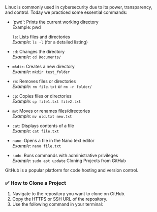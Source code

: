 Linux is commonly used in cybersecurity due to its power, transparency, and control. Today we practiced some essential commands:

- 'pwd': Prints the current working directory  
  Example: pwd

  `ls`: Lists files and directories  
  _Example_: `ls -l` (for a detailed listing)

- `cd`: Changes the directory  
  _Example_: `cd Documents/`

- `mkdir`: Creates a new directory  
  _Example_: `mkdir test_folder`

- `rm`: Removes files or directories  
  _Example_: `rm file.txt` or `rm -r folder/`

- `cp`: Copies files or directories  
  _Example_: `cp file1.txt file2.txt`

- `mv`: Moves or renames files/directories  
  _Example_: `mv old.txt new.txt`

- `cat`: Displays contents of a file  
  _Example_: `cat file.txt`

- `nano`: Opens a file in the Nano text editor  
  _Example_: `nano file.txt`

- `sudo`: Runs commands with administrative privileges  
  _Example_: `sudo apt update`
Cloning Projects from GitHub

GitHub is a popular platform for code hosting and version control.

### ✅ How to Clone a Project
1. Navigate to the repository you want to clone on GitHub.
2. Copy the HTTPS or SSH URL of the repository.
3. Use the following command in your terminal:
